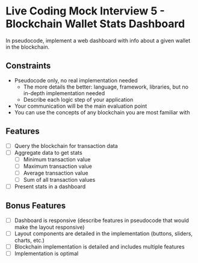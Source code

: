 # Live Coding Mock Interview 5 - Blockchain Wallet Stats Dashboard
In pseudocode, implement a web dashboard with info about a given wallet in the blockchain.

## Constraints
- Pseudocode only, no real implementation needed
  - The more details the better: language, framework, libraries, but no in-depth implementation needed
  - Describe each logic step of your application
- Your communication will be the main evaluation point
- You can use the concepts of any blockchain you are most familiar with

## Features
- [ ] Query the blockchain for transaction data
- [ ] Aggregate data to get stats
  - [ ] Minimum transaction value
  - [ ] Maximum transaction value
  - [ ] Average transaction value
  - [ ] Sum of all transaction values
- [ ] Present stats in a dashboard

## Bonus Features
- [ ] Dashboard is responsive (describe features in pseudocode that would make the layout responsive)
- [ ] Layout components are detailed in the implementation (buttons, sliders, charts, etc.)
- [ ] Blockchain implementation is detailed and includes multiple features
- [ ] Implementation is optimal

